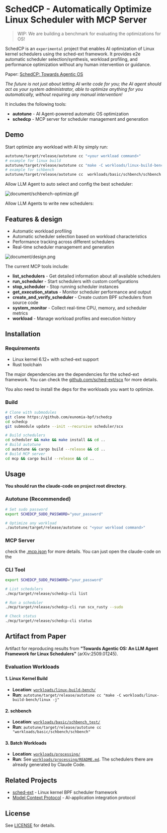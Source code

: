 # SchedCP - Automatically Optimize Linux Scheduler with MCP Server

> WIP: We are building a benchmark for evaluating the optimizations for OS!

SchedCP is an `experimental` project that enables AI optimization of Linux kernel schedulers using the sched-ext framework. It provides e2e automatic scheduler selection/synthesis, workload profiling, and performance optimization without any human intervention or guidance.

Paper: [SchedCP: Towards Agentic OS](https://arxiv.org/abs/2509.18256)

*The future is not just about letting AI write code for you; the AI agent should act as your system administrator, able to optimize anything for you automatically, without requiring any manual intervention!*

It includes the following tools:

- **autotune** - AI Agent-powered automatic OS optimization
- **schedcp** - MCP server for scheduler management and generation

## Demo

Start optimize any workload with AI by simply run:

```sh
autotune/target/release/autotune cc "<your workload command>"
# example for linux build
autotune/target/release/autotune cc "make -C workloads/linux-build-bench/linux clean -j && make -C workloads/linux-build-bench/linux -j" 
# example for schbench
autotune/target/release/autotune cc  workloads/basic/schbench/schbench
```

Allow LLM Agent to auto select and config the best scheduler:

![document/schbench-optimize.gif](https://github.com/eunomia-bpf/schedcp/blob/master/document/schbench-optimize.gif?raw=true)

Allow LLM Agents to write new schedulers:

## Features & design

- Automatic workload profiling
- Automatic scheduler selection based on workload characteristics
- Performance tracking across different schedulers
- Real-time scheduler management and generation

![document/design.png](https://github.com/eunomia-bpf/schedcp/blob/master/document/design.png?raw=true)

The current MCP tools include:

- **list_schedulers** - Get detailed information about all available schedulers
- **run_scheduler** - Start schedulers with custom configurations
- **stop_scheduler** - Stop running scheduler instances
- **get_execution_status** - Monitor scheduler performance and output
- **create_and_verify_scheduler** - Create custom BPF schedulers from source code
- **system_monitor** - Collect real-time CPU, memory, and scheduler metrics
- **workload** - Manage workload profiles and execution history

## Installation

### Requirements

- Linux kernel 6.12+ with sched-ext support  
- Rust toolchain

The major dependencies are the dependencies for the sched-ext framework. You can check the [github.com/sched-ext/scx](https://github.com/sched-ext/scx) for more details.

You also need to install the deps for the workloads you want to optimize.

### Build

```bash
# Clone with submodules
git clone https://github.com/eunomia-bpf/schedcp
cd schedcp
git submodule update --init --recursive scheduler/scx

# Build schedulers
cd scheduler && make && make install && cd ..
# Build autotune
cd autotune && cargo build --release && cd ..
# Build MCP server
cd mcp && cargo build --release && cd ..
```

## Usage

**You should run the claude-code on project root directory.**

### Autotune (Recommended)

```bash
# Set sudo password
export SCHEDCP_SUDO_PASSWORD="your_password"

# Optimize any workload
./autotune/target/release/autotune cc "<your workload command>"
```

### MCP Server

check the [.mcp.json](https://github.com/eunomia-bpf/schedcp/blob/master/.mcp.json) for more details. You can just open the claude-code on the 

### CLI Tool

```bash
export SCHEDCP_SUDO_PASSWORD="your_password"

# List schedulers
./mcp/target/release/schedcp-cli list

# Run a scheduler
./mcp/target/release/schedcp-cli run scx_rusty --sudo

# Check status
./mcp/target/release/schedcp-cli status
```

## Artifact from Paper

Artifact for reproducing results from **"Towards Agentic OS: An LLM Agent Framework for Linux Schedulers"** (arXiv:2509.01245).

### Evaluation Workloads

#### 1. **Linux Kernel Build**
- **Location**: [`workloads/linux-build-bench/`](workloads/linux-build-bench/)
- **Run**: `autotune/target/release/autotune cc "make -C workloads/linux-build-bench/linux -j"`

#### 2. **schbench**
- **Location**: [`workloads/basic/schbench_test/`](workloads/basic/schbench_test/)
- **Run**: `autotune/target/release/autotune cc "workloads/basic/schbench/schbench"`

#### 3. **Batch Workloads**
- **Location**: [`workloads/processing/`](workloads/processing/)
- **Run**: See [`workloads/processing/README.md`](workloads/processing/README.md). The schedulers there are already generated by Claude Code.

## Related Projects

- [sched-ext](https://github.com/sched-ext/scx) - Linux kernel BPF scheduler framework
- [Model Context Protocol](https://modelcontextprotocol.io/) - AI-application integration protocol

## License

See [LICENSE](https://github.com/eunomia-bpf/schedcp/blob/master/LICENSE) for details.
